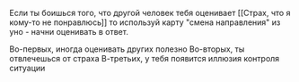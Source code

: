 Если ты боишься того, что другой человек тебя оценивает [[Страх, что я кому-то не понравлюсь]]
то используй карту "смена направления" из уно - начни оценивать в ответ.

Во-первых, иногда оценивать других полезно
Во-вторых, ты отвлечешься от страха
В-третьих, у тебя появится иллюзия контроля ситуации

